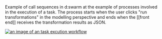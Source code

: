 Example of call sequences in d:swarm at the example of processes involved in the execution of a task. The process starts when the user clicks "run transformations" in the modelling perspective and ends when the [[front end]] receives the transformation results as JSON.

<!--- update image at https://intranet.slub-dresden.de/display/DAT/Call+Sequences+-+Example%3A+Task+Execution --> 

[![an image of an task excution workflow](https://github.com/dswarm/dswarm-documentation/wiki/img/sequence-diagram-run-transformations.png)](https://github.com/dswarm/dswarm-documentation/wiki/img/sequence-diagram-run-transformations.png "A Task Execution Workflow")

<!-- TODO:  add Metafacture Pipe stuff from https://intranet.slub-dresden.de/display/DAT/Call+Sequences+-+Example%3A+Task+Execution -->

<!--- use this snippet from https://intranet.slub-dresden.de/display/DAT/Entwicklungsumgebung#Entwicklungsumgebung-Backend-HTTP-Server: ??            Das Management-Frontend der Datenmanagementplatform kann mit dem Backend über einen HTTP-Server kommunizieren, z.B., können Beschreibungen einzelner Transformationen als JSON zum Backend-Server geschickt werden, welcher dieses JSON zu einem Metamorph-Script verarbeitet und ausführt und das Ergebnis der Ausführung an das Management-Frontend zurück sendet. -->
